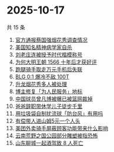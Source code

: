 # 2025-10-17

共 15 条

<!-- BEGIN ZHIHUSEARCH -->
<!-- 最后更新时间 Fri Oct 17 2025 05:15:03 GMT+0800 (China Standard Time) -->

1. [官方通报蔡国强烟花秀调查情况](https://www.zhihu.com/search?q=%E5%AE%98%E6%96%B9%E9%80%9A%E6%8A%A5%E8%94%A1%E5%9B%BD%E5%BC%BA%E7%83%9F%E8%8A%B1%E7%A7%80%E8%B0%83%E6%9F%A5%E6%83%85%E5%86%B5)
1. [美国知名精神病学家自杀](https://www.zhihu.com/search?q=%E7%BE%8E%E5%9B%BD%E7%9F%A5%E5%90%8D%E7%B2%BE%E7%A5%9E%E7%97%85%E5%AD%A6%E5%AE%B6%E8%87%AA%E6%9D%80)
1. [刘老庄连被授予时代楷模称号](https://www.zhihu.com/search?q=%E5%88%98%E8%80%81%E5%BA%84%E8%BF%9E%E8%A2%AB%E6%8E%88%E4%BA%88%E6%97%B6%E4%BB%A3%E6%A5%B7%E6%A8%A1%E7%A7%B0%E5%8F%B7)
1. [为何大明王朝 1566 十年后才获好评](https://www.zhihu.com/search?q=%E4%B8%BA%E4%BD%95%E5%A4%A7%E6%98%8E%E7%8E%8B%E6%9C%9D%201566%20%E5%8D%81%E5%B9%B4%E5%90%8E%E6%89%8D%E8%8E%B7%E5%A5%BD%E8%AF%84)
1. [跑腿骑手取走万元手机后失联](https://www.zhihu.com/search?q=%E8%B7%91%E8%85%BF%E9%AA%91%E6%89%8B%E5%8F%96%E8%B5%B0%E4%B8%87%E5%85%83%E6%89%8B%E6%9C%BA%E5%90%8E%E5%A4%B1%E8%81%94)
1. [BLG 0:1 爆冷不敌 100T](https://www.zhihu.com/search?q=BLG%200%3A1%20%E7%88%86%E5%86%B7%E4%B8%8D%E6%95%8C%20100T)
1. [升龙烟花秀多人被处理](https://www.zhihu.com/search?q=%E5%8D%87%E9%BE%99%E7%83%9F%E8%8A%B1%E7%A7%80%E5%A4%9A%E4%BA%BA%E8%A2%AB%E5%A4%84%E7%90%86)
1. [博主修复「为人民服务」地标](https://www.zhihu.com/search?q=%E5%8D%9A%E4%B8%BB%E4%BF%AE%E5%A4%8D%E3%80%8C%E4%B8%BA%E4%BA%BA%E6%B0%91%E6%9C%8D%E5%8A%A1%E3%80%8D%E5%9C%B0%E6%A0%87)
1. [中国球员曾凡博被曝已被篮网裁掉](https://www.zhihu.com/search?q=%E4%B8%AD%E5%9B%BD%E7%90%83%E5%91%98%E6%9B%BE%E5%87%A1%E5%8D%9A%E8%A2%AB%E6%9B%9D%E5%B7%B2%E8%A2%AB%E7%AF%AE%E7%BD%91%E8%A3%81%E6%8E%89)
1. [爸爸辞职带休学儿子徒步千里](https://www.zhihu.com/search?q=%E7%88%B8%E7%88%B8%E8%BE%9E%E8%81%8C%E5%B8%A6%E4%BC%91%E5%AD%A6%E5%84%BF%E5%AD%90%E5%BE%92%E6%AD%A5%E5%8D%83%E9%87%8C)
1. [用垃圾袋自制扰流球「防台风」有用吗](https://www.zhihu.com/search?q=%E7%94%A8%E5%9E%83%E5%9C%BE%E8%A2%8B%E8%87%AA%E5%88%B6%E6%89%B0%E6%B5%81%E7%90%83%E3%80%8C%E9%98%B2%E5%8F%B0%E9%A3%8E%E3%80%8D%E6%9C%89%E7%94%A8%E5%90%97)
1. [有偿带人进山姆5元一个人头](https://www.zhihu.com/search?q=%E6%9C%89%E5%81%BF%E5%B8%A6%E4%BA%BA%E8%BF%9B%E5%B1%B1%E5%A7%865%E5%85%83%E4%B8%80%E4%B8%AA%E4%BA%BA%E5%A4%B4)
1. [美团外卖骑手屏蔽顾客功能带来什么影响](https://www.zhihu.com/search?q=%E7%BE%8E%E5%9B%A2%E5%A4%96%E5%8D%96%E9%AA%91%E6%89%8B%E5%B1%8F%E8%94%BD%E9%A1%BE%E5%AE%A2%E5%8A%9F%E8%83%BD%E5%B8%A6%E6%9D%A5%E4%BB%80%E4%B9%88%E5%BD%B1%E5%93%8D)
1. [云南荒野之国公园部分雕塑被指恐怖](https://www.zhihu.com/search?q=%E4%BA%91%E5%8D%97%E8%8D%92%E9%87%8E%E4%B9%8B%E5%9B%BD%E5%85%AC%E5%9B%AD%E9%83%A8%E5%88%86%E9%9B%95%E5%A1%91%E8%A2%AB%E6%8C%87%E6%81%90%E6%80%96)
1. [山东聊城一起酒驾致 8 人死亡](https://www.zhihu.com/search?q=%E5%B1%B1%E4%B8%9C%E8%81%8A%E5%9F%8E%E4%B8%80%E8%B5%B7%E9%85%92%E9%A9%BE%E8%87%B4%208%20%E4%BA%BA%E6%AD%BB%E4%BA%A1)

<!-- END ZHIHUSEARCH -->
